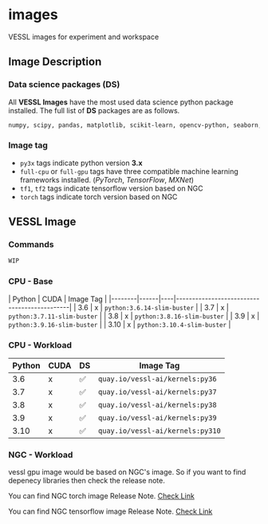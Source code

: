 # images

VESSL images for experiment and workspace

## Image Description
### Data science packages (DS)
All **VESSL Images** have the most used data science python package installed. The full list of **DS** packages are as follows.    
```bash
numpy, scipy, pandas, matplotlib, scikit-learn, opencv-python, seaborn, plotly, tqdm
```

### Image tag 
- `py3x` tags indicate python version **3.x**
- `full-cpu` or `full-gpu` tags have three compatible machine learning frameworks installed. (*PyTorch*, *TensorFlow*, *MXNet*)
- `tf1`, `tf2` tags indicate tensorflow version based on NGC
- `torch` tags indicate torch version based on NGC

## VESSL Image
### Commands
```bash
WIP
```

### CPU - Base
| Python | CUDA | Image Tag                                    |
|--------|------|----|---------------------------------------------|
| 3.6    | x    | `python:3.6.14-slim-buster`          |
| 3.7    | x    | `python:3.7.11-slim-buster`          |
| 3.8    | x    | `python:3.8.16-slim-buster`          |
| 3.9    | x    | `python:3.9.16-slim-buster`          |
| 3.10    | x    | `python:3.10.4-slim-buster`          |


### CPU - Workload
| Python | CUDA | DS | Image Tag                                    |
|--------|------|----|---------------------------------------------|
| 3.6    | x    | ✅ | `quay.io/vessl-ai/kernels:py36`          |
| 3.7    | x    | ✅ | `quay.io/vessl-ai/kernels:py37`          |
| 3.8    | x    | ✅ | `quay.io/vessl-ai/kernels:py38`          |
| 3.9    | x    | ✅ | `quay.io/vessl-ai/kernels:py39`          |
| 3.10    | x    | ✅ | `quay.io/vessl-ai/kernels:py310`          |


### NGC - Workload

vessl gpu image would be based on NGC's image. So if you want to find depenecy libraries then check the release note.

You can find NGC torch image Release Note. [Check Link](https://docs.nvidia.com/deeplearning/frameworks/pytorch-release-notes/index.html)

You can find NGC tensorflow image Release Note. [Check Link](https://docs.nvidia.com/deeplearning/frameworks/tensorflow-release-notes/index.html)